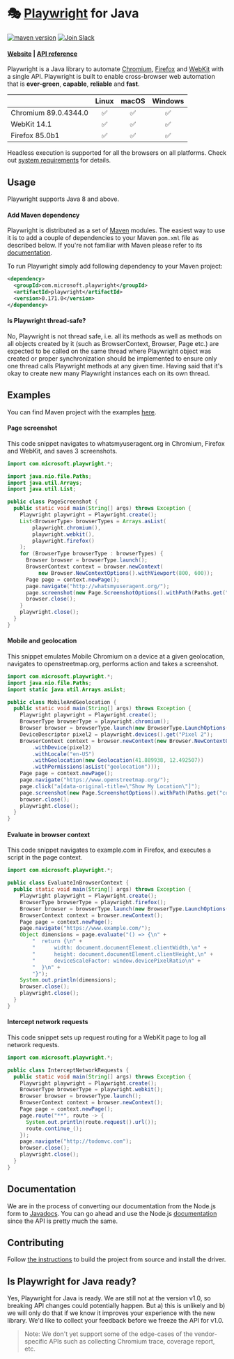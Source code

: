 # 🎭 [Playwright](https://playwright.dev) for Java

[![maven version](https://img.shields.io/maven-central/v/com.microsoft.playwright/playwright)](https://search.maven.org/search?q=com.microsoft.playwright)  [![Join Slack](https://img.shields.io/badge/join-slack-infomational)](https://join.slack.com/t/playwright/shared_invite/enQtOTEyMTUxMzgxMjIwLThjMDUxZmIyNTRiMTJjNjIyMzdmZDA3MTQxZWUwZTFjZjQwNGYxZGM5MzRmNzZlMWI5ZWUyOTkzMjE5Njg1NDg)

#### [Website](https://playwright.dev/) | [API reference](https://www.javadoc.io/doc/com.microsoft.playwright/playwright/latest/index.html)

Playwright is a Java library to automate [Chromium](https://www.chromium.org/Home), [Firefox](https://www.mozilla.org/en-US/firefox/new/) and [WebKit](https://webkit.org/) with a single API. Playwright is built to enable cross-browser web automation that is **ever-green**, **capable**, **reliable** and **fast**.

|          | Linux | macOS | Windows |
|   :---   | :---: | :---: | :---:   |
| Chromium <!-- GEN:chromium-version -->89.0.4344.0<!-- GEN:stop --> | :white_check_mark: | :white_check_mark: | :white_check_mark: |
| WebKit <!-- GEN:webkit-version -->14.1<!-- GEN:stop --> | ✅ | ✅ | ✅ |
| Firefox <!-- GEN:firefox-version -->85.0b1<!-- GEN:stop --> | :white_check_mark: | :white_check_mark: | :white_check_mark: |

Headless execution is supported for all the browsers on all platforms. Check out [system requirements](https://playwright.dev/#?path=docs/intro.md&q=system-requirements) for details.

## Usage

Playwright supports Java 8 and above.

#### Add Maven dependency

Playwright is distributed as a set of [Maven](https://maven.apache.org/what-is-maven.html) modules. The easiest way to use it is to add a couple of dependencies to your Maven `pom.xml` file as described below. If you're not familiar with Maven please refer to its [documentation](https://maven.apache.org/guides/getting-started/maven-in-five-minutes.html).

To run Playwright simply add following dependency to your Maven project:

```xml
<dependency>
  <groupId>com.microsoft.playwright</groupId>
  <artifactId>playwright</artifactId>
  <version>0.171.0</version>
</dependency>
```

#### Is Playwright thread-safe?

No, Playwright is not thread safe, i.e. all its methods as well as methods on all objects created by it (such as BrowserContext, Browser, Page etc.) are expected to be called on the same thread where Playwright object was created or proper synchronization should be implemented to ensure only one thread calls Playwright methods at any given time. Having said that it's okay to create new many Playwright instances each on its own thread.

## Examples

You can find Maven project with the examples [here](./examples).

#### Page screenshot

This code snippet navigates to whatsmyuseragent.org in Chromium, Firefox and WebKit, and saves 3 screenshots.

```java
import com.microsoft.playwright.*;

import java.nio.file.Paths;
import java.util.Arrays;
import java.util.List;

public class PageScreenshot {
  public static void main(String[] args) throws Exception {
    Playwright playwright = Playwright.create();
    List<BrowserType> browserTypes = Arrays.asList(
        playwright.chromium(),
        playwright.webkit(),
        playwright.firefox()
    );
    for (BrowserType browserType : browserTypes) {
      Browser browser = browserType.launch();
      BrowserContext context = browser.newContext(
          new Browser.NewContextOptions().withViewport(800, 600));
      Page page = context.newPage();
      page.navigate("http://whatsmyuseragent.org/");
      page.screenshot(new Page.ScreenshotOptions().withPath(Paths.get("screenshot-" + browserType.name() + ".png")));
      browser.close();
    }
    playwright.close();
  }
}
```

#### Mobile and geolocation

This snippet emulates Mobile Chromium on a device at a given geolocation, navigates to openstreetmap.org, performs action and takes a screenshot.

```java
import com.microsoft.playwright.*;
import java.nio.file.Paths;
import static java.util.Arrays.asList;

public class MobileAndGeolocation {
  public static void main(String[] args) throws Exception {
    Playwright playwright = Playwright.create();
    BrowserType browserType = playwright.chromium();
    Browser browser = browserType.launch(new BrowserType.LaunchOptions().withHeadless(false));
    DeviceDescriptor pixel2 = playwright.devices().get("Pixel 2");
    BrowserContext context = browser.newContext(new Browser.NewContextOptions()
        .withDevice(pixel2)
        .withLocale("en-US")
        .withGeolocation(new Geolocation(41.889938, 12.492507))
        .withPermissions(asList("geolocation")));
    Page page = context.newPage();
    page.navigate("https://www.openstreetmap.org/");
    page.click("a[data-original-title=\"Show My Location\"]");
    page.screenshot(new Page.ScreenshotOptions().withPath(Paths.get("colosseum-pixel2.png")));
    browser.close();
    playwright.close();
  }
}
```

#### Evaluate in browser context

This code snippet navigates to example.com in Firefox, and executes a script in the page context.

```java
import com.microsoft.playwright.*;

public class EvaluateInBrowserContext {
  public static void main(String[] args) throws Exception {
    Playwright playwright = Playwright.create();
    BrowserType browserType = playwright.firefox();
    Browser browser = browserType.launch(new BrowserType.LaunchOptions().withHeadless(false));
    BrowserContext context = browser.newContext();
    Page page = context.newPage();
    page.navigate("https://www.example.com/");
    Object dimensions = page.evaluate("() => {\n" +
        "  return {\n" +
        "      width: document.documentElement.clientWidth,\n" +
        "      height: document.documentElement.clientHeight,\n" +
        "      deviceScaleFactor: window.devicePixelRatio\n" +
        "  }\n" +
        "}");
    System.out.println(dimensions);
    browser.close();
    playwright.close();
  }
}
```

#### Intercept network requests

This code snippet sets up request routing for a WebKit page to log all network requests.

```java
import com.microsoft.playwright.*;

public class InterceptNetworkRequests {
  public static void main(String[] args) throws Exception {
    Playwright playwright = Playwright.create();
    BrowserType browserType = playwright.webkit();
    Browser browser = browserType.launch();
    BrowserContext context = browser.newContext();
    Page page = context.newPage();
    page.route("**", route -> {
      System.out.println(route.request().url());
      route.continue_();
    });
    page.navigate("http://todomvc.com");
    browser.close();
    playwright.close();
  }
}
```

## Documentation

We are in the process of converting our documentation from the Node.js form to [Javadocs](https://www.javadoc.io/doc/com.microsoft.playwright/playwright/latest/index.html). You can go ahead and use the Node.js [documentation](https://playwright.dev/) since the API is pretty much the same.

## Contributing

Follow [the instructions](https://github.com/microsoft/playwright-java/blob/master/CONTRIBUTING.md#getting-code) to build the project from source and install the driver.

## Is Playwright for Java ready?

Yes, Playwright for Java is ready. We are still not at the version v1.0, so breaking API changes could potentially happen. But a) this is unlikely and b) we will only do that if we know it improves your experience with the new library. We'd like to collect your feedback before we freeze the API for v1.0.

> Note: We don't yet support some of the edge-cases of the vendor-specific APIs such as collecting Chromium trace, coverage report, etc.
